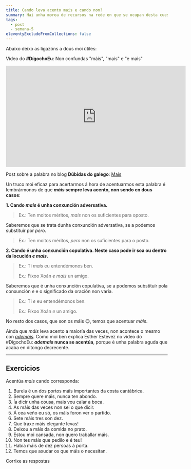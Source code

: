 ```yaml
---
title: Cando leva acento mais e cando non?
summary: Hai unha morea de recursos na rede en que se ocupan desta cuestión.
tags:
  - post
  - semana-5
eleventyExcludeFromCollections: false
---
```

Abaixo deixo as ligazóns a dous moi útiles:

Vídeo do **\#DígochoEu**: Non confundas "máis", "mais" e "e mais"

<iframe width="560" height="315" src="https://www.youtube.com/embed/x69KcvDzAyY" frameborder="0" allow="accelerometer; autoplay; encrypted-media; gyroscope; picture-in-picture" allowfullscreen></iframe>

Post sobre a palabra no blog **Dúbidas do galego**: [Mais](https://dubidasdogalego.wordpress.com/2012/05/28/mais/)

Un truco moi eficaz para acertarmos á hora de acentuarmos esta palabra é lembrármonos de que ***máis* sempre leva acento, non sendo en dous casos**:

**1. Cando *mais* é unha conxunción adversativa.**

> Ex.: Ten moitos méritos, *mais* non os suficientes para oposto.

Saberemos que se trata dunha conxunción adversativa, se a podemos substituír por *pero*.

> Ex.: Ten moitos méritos, *pero* non os suficientes para o posto.

**2. Cando é unha conxunción copulativa. Neste caso pode ir soa ou dentro da locución *e mais.***

> Ex.: Ti *mais* eu entendémonos ben.
>
> Ex.: Fíxoo Xoán *e mais* un amigo.

Saberemos que é unha conxunción copulativa, se a podemos substituír pola conxunción *e* e o significado da oración non varía.

> Ex.: Ti *e* eu entendémonos ben. 
>
> Ex.: Fíxoo Xoán *e* un amigo.

No resto dos casos, que son os máis 😉, temos que acentuar *máis*.

Aínda que *máis* leva acento a maioría das veces, non acontece o mesmo con *[ademais](http://www.crtvg.es/informativos/non-escribas-ademais).* Como moi ben explica Esther Estévez no vídeo do #DígochoEu: ***ademais* nunca se acentúa**, porque é unha palabra aguda que acaba en ditongo decrecente.

- - -

## Exercicios

Acentúa *mais* cando corresponda:

1. Burela é un dos portos <e-answer>máis</e-answer> importantes da costa cantábrica.
2. Sempre quere <e-answer>máis</e-answer>, nunca ten abondo.
3. Ía dicir unha cousa, <e-answer>mais</e-answer> vou calar a boca.
4. As <e-answer>máis</e-answer> das veces non sei o que dicir.
5. Á cea veño eu só, os <e-answer>máis</e-answer> foron ver o partido.
6. Sete <e-answer>máis</e-answer> tres son dez.
7. Que traxe <e-answer>máis</e-answer> elegante levas!
8. Deixou a <e-answer>máis</e-answer> da comida no prato.
9. Estou moi cansada, non quero traballar <e-answer>máis</e-answer>.
10. Non tes <e-answer>máis</e-answer> que pedilo e é teu!
11. Había <e-answer>máis</e-answer> de dez persoas á porta.
12. Temos que axudar os que <e-answer>máis</e-answer> o necesitan.

<e-validate>Corrixe as respostas</e-validate>
